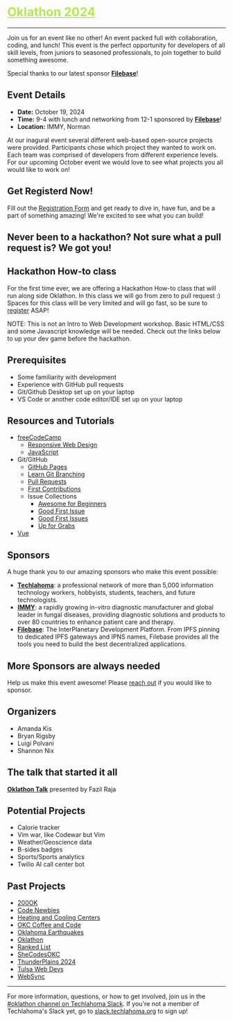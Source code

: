 <h1><a href="https://github.com/techlahoma/oklathon/" style="color: #B5E853;">Oklathon 2024</a></h1>  

<hr />

Join us for an event like no other! An event packed full with collaboration, coding, and lunch! This event is the perfect opportunity for developers of all skill levels, from juniors to seasoned professionals, to join together to build something awesome. 

Special thanks to our latest sponsor **[Filebase](https://filebase.com/)**!

## Event Details

* **Date:** October 19, 2024
* **Time:** 9-4 with lunch and networking from 12-1 sponsored by **[Filebase](https://filebase.com/)**!
* **Location:** IMMY, Norman


At our inagural event several different web-based open-source projects were provided. Participants chose which project they wanted to work on. Each team was comprised of developers from different experience levels. For our upcoming October event we would love to see what projects you all would like to work on! 

## Get Registerd Now!

Fill out the [Registration Form](https://forms.gle/AnxQnqJwxgq4s3Gt8) and get ready to dive in, have fun, and be a part of something amazing! We're excited to see what you can build! 

## Never been to a hackathon? Not sure what a pull request is? We got you! 

## Hackathon How-to class 

For the first time ever, we are offering a Hackathon How-to class that will run along side Oklathon. In this class we will go from zero to pull request :) Spaces for this class will be very limited and will go fast, so be sure to [register](https://forms.gle/9Y3Z7rv4aGiStGCt8) ASAP!

NOTE: This is not an Intro to Web Development workshop. Basic HTML/CSS and some Javascript knowledge will be needed. Check out the links below to up your dev game before the hackathon. 

## Prerequisites

- Some familiarity with development
- Experience with GitHub pull requests
- Git/Github Desktop set up on your laptop
- VS Code or another code editor/IDE set up on your laptop


## Resources and Tutorials

- [freeCodeCamp](https://www.freecodecamp.org/)
  - [Responsive Web Design](https://www.freecodecamp.org/learn/2022/responsive-web-design/)
  - [JavaScript](https://www.freecodecamp.org/learn/javascript-algorithms-and-data-structures-v8/)
- Git/GitHub
  - [GitHub Pages](https://pages.github.com/)
  - [Learn Git Branching](https://learngitbranching.js.org/)
  - [Pull Requests](https://docs.github.com/en/pull-requests/collaborating-with-pull-requests/proposing-changes-to-your-work-with-pull-requests/creating-a-pull-request)
  - [First Contributions](https://github.com/firstcontributions/first-contributions)
  - Issue Collections
    - [Awesome for Beginners](https://github.com/MunGell/awesome-for-beginners)
    - [Good First Issue](https://goodfirstissue.dev/)
    - [Good First Issues](https://goodfirstissues.com/)
    - [Up for Grabs](https://up-for-grabs.net/)
- [Vue](https://vuejs.org/tutorial)

## Sponsors

A huge thank you to our amazing sponsors who make this event possible:

- **[Techlahoma](https://www.techlahoma.org/)**: a professional network of more than 5,000 information technology workers, hobbyists, students, teachers, and future technologists.
- **[IMMY](https://immy.com/)**: a rapidly growing in-vitro diagnostic manufacturer and global leader in fungal diseases, providing diagnostic solutions and products to over 80 countries to enhance patient care and therapy.
- **[Filebase](https://filebase.com/)**: The InterPlanetary Development Platform. From IPFS pinning to dedicated IPFS gateways and IPNS names, Filebase provides all the tools you need to build the best decentralized applications.

## More Sponsors are always needed

Help us make this event awesome! Please [reach out](mailto:oklathon@gmail.com) if you would like to sponsor. 


<!-- **[ITG](https://www.immytech.com/)**: a software and data analytics company that specializes in improving healthcare systems.

- **[SPLOTCH CREATIVE](https://www.splotch.page/)**:  a multifaceted company offering services in 3D/2D printing, electronics manufacturing, design, sign making, interactive art, electronics design, and fulfillment services, emphasizing innovation in tech and art. -->

## Organizers

- Amanda Kis
- Bryan Rigsby
- Luigi Polvani
- Shannon Nix

## The talk that started it all

**[Oklathon Talk](https://www.youtube.com/watch?v=4Dk5jlRfWsw&t=4745s)** presented by Fazil Raja

## Potential Projects 

- Calorie tracker
- Vim war, like Codewar but Vim
- Weather/Geoscience data
- B-sides badges
- Sports/Sports analytics
- Twilio AI call center bot

## Past Projects

- [200OK](https://github.com/techlahoma/200ok-site)
- [Code Newbies](https://github.com/techlahoma/code-newbies)
- [Heating and Cooling Centers](https://github.com/alex-code4okc/oklahoma_cooling_centers_python)
- [OKC Coffee and Code](https://github.com/kacollins/okc-coffee-and-code)
- [Oklahoma Earthquakes](https://github.com/somet-code/oklahoma_earthquakes)
- [Oklathon](https://github.com/techlahoma/oklathon)
- [Ranked List](https://github.com/cotterjd/ranked-list)
- [SheCodesOKC](https://github.com/shecodesokc/shecodesokc.org)
- [ThunderPlains 2024](https://github.com/techlahoma/thunderplains-2024)
- [Tulsa Web Devs](https://github.com/tulsawebdevs/website)
- [WebSync](https://github.com/jtsmedley/WebSync)

---

For more information, questions, or how to get involved, join us in the [#oklathon channel on Techlahoma Slack](https://techlahoma.slack.com/archives/C0658NNE6LS). If you're not a member of Techlahoma's Slack yet, go to [slack.techlahoma.org](http://slack.techlahoma.org/) to sign up!

